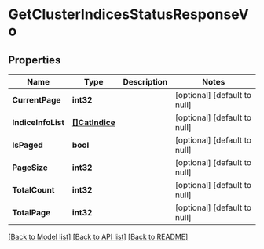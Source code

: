 # GetClusterIndicesStatusResponseVo

## Properties
Name | Type | Description | Notes
------------ | ------------- | ------------- | -------------
**CurrentPage** | **int32** |  | [optional] [default to null]
**IndiceInfoList** | [**[]CatIndice**](CatIndice.md) |  | [optional] [default to null]
**IsPaged** | **bool** |  | [optional] [default to null]
**PageSize** | **int32** |  | [optional] [default to null]
**TotalCount** | **int32** |  | [optional] [default to null]
**TotalPage** | **int32** |  | [optional] [default to null]

[[Back to Model list]](../README.md#documentation-for-models) [[Back to API list]](../README.md#documentation-for-api-endpoints) [[Back to README]](../README.md)


